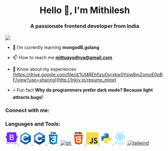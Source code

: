 <h1 align="center">Hello 👋, I'm Mithilesh</h1>
<h3 align="center">A passionate frontend developer from India</h3>
<img src="https://imgs.search.brave.com/fW1LvaMlCZE1UZWvChoE7Q35bawWKP3I7V9YbRAGfEQ/rs:fit:500:0:0/g:ce/aHR0cHM6Ly9oZWxs/b2dpZ2dsZXMuY29t/L3dwLWNvbnRlbnQv/dXBsb2Fkcy9zaXRl/cy83LzIwMTYvMDMv/MjcvY2F0LWNvZGlu/Zy5qcGc_cXVhbGl0/eT04MiZzdHJpcD0x/JnJlc2l6ZT02NDAs/MzYw" align="center">

- 🌱 I’m currently learning **mongodB,golang**

- 📫 How to reach me **mittuayodhya@gmail.com**

- 📄 Know about my experiences [https://drive.google.com/file/d/1UI4REhfjzuOyrvkw0Ysiw8mZomoE0pBF/view?usp=sharing](http://lnkiy.in/resume_mine)

- ⚡ Fun fact **Why do programmers prefer dark mode? Because light attracts bugs!**

<h3 align="left">Connect with me:</h3>
<p align="left">
</p>

<h3 align="left">Languages and Tools:</h3>
<p align="left"> <a href="https://getbootstrap.com" target="_blank" rel="noreferrer"> <img src="https://raw.githubusercontent.com/devicons/devicon/master/icons/bootstrap/bootstrap-plain-wordmark.svg" alt="bootstrap" width="40" height="40"/> </a> <a href="https://www.cprogramming.com/" target="_blank" rel="noreferrer"> <img src="https://raw.githubusercontent.com/devicons/devicon/master/icons/c/c-original.svg" alt="c" width="40" height="40"/> </a> <a href="https://www.w3schools.com/cpp/" target="_blank" rel="noreferrer"> <img src="https://raw.githubusercontent.com/devicons/devicon/master/icons/cplusplus/cplusplus-original.svg" alt="cplusplus" width="40" height="40"/> </a> <a href="https://www.w3schools.com/css/" target="_blank" rel="noreferrer"> <img src="https://raw.githubusercontent.com/devicons/devicon/master/icons/css3/css3-original-wordmark.svg" alt="css3" width="40" height="40"/> </a> <a href="https://git-scm.com/" target="_blank" rel="noreferrer"> <img src="https://www.vectorlogo.zone/logos/git-scm/git-scm-icon.svg" alt="git" width="40" height="40"/> </a> <a href="https://www.w3.org/html/" target="_blank" rel="noreferrer"> <img src="https://raw.githubusercontent.com/devicons/devicon/master/icons/html5/html5-original-wordmark.svg" alt="html5" width="40" height="40"/> </a> <a href="https://developer.mozilla.org/en-US/docs/Web/JavaScript" target="_blank" rel="noreferrer"> <img src="https://raw.githubusercontent.com/devicons/devicon/master/icons/javascript/javascript-original.svg" alt="javascript" width="40" height="40"/> </a> <a href="https://www.python.org" target="_blank" rel="noreferrer"> <img src="https://raw.githubusercontent.com/devicons/devicon/master/icons/python/python-original.svg" alt="python" width="40" height="40"/> </a> <a href="https://reactjs.org/" target="_blank" rel="noreferrer"> <img src="https://raw.githubusercontent.com/devicons/devicon/master/icons/react/react-original-wordmark.svg" alt="react" width="40" height="40"/> </a> <a href="https://tailwindcss.com/" target="_blank" rel="noreferrer"> <img src="https://www.vectorlogo.zone/logos/tailwindcss/tailwindcss-icon.svg" alt="tailwind" width="40" height="40"/> </a> </p>


